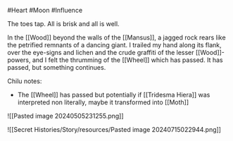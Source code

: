 #Heart #Moon #Influence 

The toes tap. All is brisk and all is well.

In the [[Wood]] beyond the walls of the [[Mansus]], a jagged rock rears like the petrified remnants of a dancing giant. I trailed my hand along its flank, over the eye-signs and lichen and the crude graffiti of the lesser [[Wood]]-powers, and I felt the thrumming of the [[Wheel]] which has passed. It has passed, but something continues.

Chilu notes:
-  The [[Wheel]] has passed but potentially if [[Tridesma Hiera]] was interpreted non literally, maybe it transformed into [[Moth]]

![[Pasted image 20240505231255.png]]

![[Secret Histories/Story/resources/Pasted image 20240715022944.png]]
